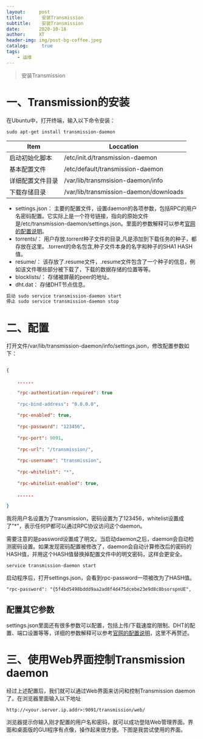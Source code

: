 ```yaml
---
layout:     post
title:       安装Transmission
subtitle:    安装Transmission
date:       2020-10-18
author:     XT
header-img: img/post-bg-coffee.jpeg
catalog: 	 true
tags:
    - 运维
---
```



> 安装Transmission



# 一、Transmission的安装

在Ubuntu中，打开终端，输入以下命令安装：

```
sudo apt-get install transmission-daemon
```



| Item             | Loccation                              |
| ---------------- | -------------------------------------- |
| 启动初始化脚本   | /etc/init.d/transmission-daemon        |
| 基本配置文件     | /etc/default/transmission-daemon       |
| 详细配置文件目录 | /var/lib/transmsision-daemon/info      |
| 下载存储目录     | /var/lib/transmission-daemon/downloads |

- settings.json： 主要的配置文件，设置daemon的各项参数，包括RPC的用户名密码配置。它实际上是一个符号链接，指向的原始文件是/etc/transmission-daemon/settings.json。里面的参数解释可以参考[官网的配置说明](https://trac.transmissionbt.com/wiki/EditConfigFiles)。
- torrents/： 用户存放.torrent种子文件的目录,凡是添加到下载任务的种子，都存放在这里。.torrent的命名包含,种子文件本身的名字和种子的SHA1 HASH值。
- resume/： 该存放了.resume文件，.resume文件包含了一个种子的信息，例如该文件哪些部分被下载了，下载的数据存储的位置等等。
- blocklists/： 存储被屏蔽的peer的地址。
- dht.dat： 存储DHT节点信息。

```bash
启动 sudo service transmission-daemon start
停止 sudo service transmission-daemon stop
```



# 二、配置

打开文件/var/lib/transmission-daemon/info/settings.json，修改配置参数如下：

```json

{
    
    ......

    "rpc-authentication-required": true
    
    "rpc-bind-address": "0.0.0.0", 
    
    "rpc-enabled": true, 
    
    "rpc-password": "123456", 
    
    "rpc-port": 9091,
    
    "rpc-url": "/transmission/",    
  
    "rpc-username": "transmission", 
    
    "rpc-whitelist": "*", 
    
    "rpc-whitelist-enabled": true,
    
    ......
    
}

```

我将用户名设置为了transmission，密码设置为了123456，whitelist设置成了”*”，表示任何IP都可以通过RPC协议访问这个daemon。

需要注意的是password设置成了明文。当启动daemon之后，daemon会自动检测密码设置。如果发现密码配置被修改了，daemon会自动计算修改后的密码的HASH值，并用这个HASH值替换掉配置文件中的明文密码，这样会更安全。

```
service transmission-daemon start
```

启动程序后，打开settings.json，会看到rpc-password一项被改为了HASH值。

```
"rpc-password": "{5f4bd5498bddd9aa2ad8f4d475dcebe23e9d8c8bsorspnUE",  
```

## 配置其它参数

settings.json里面还有很多参数可以配置，包括上传/下载速度的限制、DHT的配置、端口设置等等，详细的参数解释可以参考[官网的配置说明](https://trac.transmissionbt.com/wiki/EditConfigFiles)，这里不再赘述。



# 三、使用Web界面控制Transmission daemon

经过上述配置后，我们就可以通过Web界面来访问和控制Transmission daemon了。在浏览器里面输入以下地址

```
http://<your.server.ip.addr>:9091/transmission/web/
```

浏览器提示你输入刚才配置的用户名和密码，就可以成功登陆Web管理界面。界面和桌面版的GUI程序有点像，操作起来很方便。下图是我尝试使用的界面。